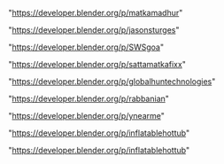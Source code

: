 "https://developer.blender.org/p/matkamadhur"

"https://developer.blender.org/p/jasonsturges"

"https://developer.blender.org/p/SWSgoa"

"https://developer.blender.org/p/sattamatkafixx"

"https://developer.blender.org/p/globalhuntechnologies"

"https://developer.blender.org/p/rabbanian"

"https://developer.blender.org/p/ynearme"

"https://developer.blender.org/p/inflatablehottub"

 
"https://developer.blender.org/p/inflatablehottub"


 

